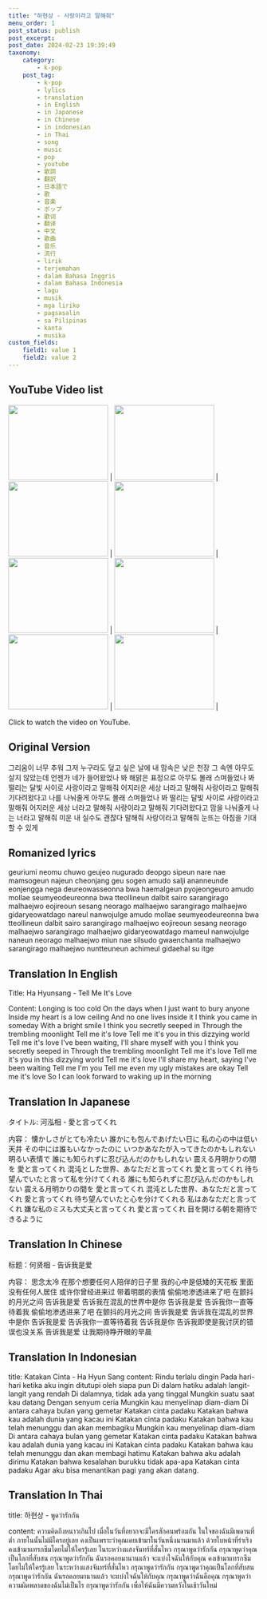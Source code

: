 ```yaml
---
title: "하현상 - 사랑이라고 말해줘"
menu_order: 1
post_status: publish
post_excerpt: 
post_date: 2024-02-23 19:39:49
taxonomy:
    category:
        - k-pop
    post_tag:
        - k-pop
        - lylics
        - translation
        - in English
        - in Japanese
        - in Chinese
        - in indonesian
        - in Thai
        - song
        - music
        - pop
        - youtube
        - 歌詞
        - 翻訳
        - 日本語で
        - 歌
        - 音楽
        - ポップ
        - 歌词
        - 翻译
        - 中文
        - 歌曲
        - 音乐
        - 流行
        - lirik
        - terjemahan
        - dalam Bahasa Inggris
        - dalam Bahasa Indonesia
        - lagu
        - musik
        - mga liriko
        - pagsasalin
        - sa Pilipinas
        - kanta
        - musika
custom_fields:
    field1: value 1
    field2: value 2
---
```


## YouTube Video list
 [<img src='http://img.youtube.com/vi/gmbrctbkL3g/0.jpg' width='200' height='150'>](https://youtu.be/gmbrctbkL3g) | [<img src='http://img.youtube.com/vi/pqO8DTvKMCc/0.jpg' width='200' height='150'>](https://youtu.be/pqO8DTvKMCc) | [<img src='http://img.youtube.com/vi/L5X8_YRkvP4/0.jpg' width='200' height='150'>](https://youtu.be/L5X8_YRkvP4) | [<img src='http://img.youtube.com/vi/b7Z9Am5Zd18/0.jpg' width='200' height='150'>](https://youtu.be/b7Z9Am5Zd18) | [<img src='http://img.youtube.com/vi/-Uc8dXYe3PI/0.jpg' width='200' height='150'>](https://youtu.be/-Uc8dXYe3PI) |
 [<img src='http://img.youtube.com/vi/qw-WiyS9K98/0.jpg' width='200' height='150'>](https://youtu.be/qw-WiyS9K98) | [<img src='http://img.youtube.com/vi/rgjUdwkwrwg/0.jpg' width='200' height='150'>](https://youtu.be/rgjUdwkwrwg) | [<img src='http://img.youtube.com/vi/xcx4uGZJrzM/0.jpg' width='200' height='150'>](https://youtu.be/xcx4uGZJrzM) |

Click to watch the video on YouTube.
## Original Version
그리움이 너무 추워 
그저 누구라도 덮고 싶은 날에 
내 맘속은 낮은 천장 
그 속엔 아무도 살지 않았는데 
언젠가 네가 들어왔었나 봐 
해맑은 표정으로 
아무도 몰래 스며들었나 봐 
떨리는 달빛 사이로 
사랑이라고 말해줘 
어지러운 세상 너라고 말해줘 
사랑이라고 말해줘 
기다려왔다고 나를 나눠줄게 
아무도 몰래 스며들었나 봐 
떨리는 달빛 사이로 
사랑이라고 말해줘 
어지러운 세상 너라고 말해줘 
사랑이라고 말해줘 
기다려왔다고 맘을 나눠줄게 
나는 너라고 말해줘 
미운 내 실수도 괜찮다 말해줘 
사랑이라고 말해줘 
눈뜨는 아침을 기대할 수 있게 



## Romanized lyrics
geuriumi neomu chuwo 
geujeo nugurado deopgo sipeun nare 
nae mamsogeun najeun cheonjang 
geu sogen amudo salji ananneunde 
eonjengga nega deureowasseonna bwa 
haemalgeun pyojeongeuro 
amudo mollae seumyeodeureonna bwa 
tteollineun dalbit sairo 
sarangirago malhaejwo 
eojireoun sesang neorago malhaejwo 
sarangirago malhaejwo 
gidaryeowatdago nareul nanwojulge 
amudo mollae seumyeodeureonna bwa 
tteollineun dalbit sairo 
sarangirago malhaejwo 
eojireoun sesang neorago malhaejwo 
sarangirago malhaejwo 
gidaryeowatdago mameul nanwojulge 
naneun neorago malhaejwo 
miun nae silsudo gwaenchanta malhaejwo 
sarangirago malhaejwo 
nuntteuneun achimeul gidaehal su itge 



## Translation In English
Title:
Ha Hyunsang - Tell Me It's Love

Content:
Longing is too cold
On the days when I just want to bury anyone
Inside my heart is a low ceiling
And no one lives inside it
I think you came in someday
With a bright smile
I think you secretly seeped in
Through the trembling moonlight
Tell me it's love
Tell me it's you in this dizzying world
Tell me it's love
I've been waiting, I'll share myself with you
I think you secretly seeped in
Through the trembling moonlight
Tell me it's love
Tell me it's you in this dizzying world
Tell me it's love
I'll share my heart, saying I've been waiting
Tell me I'm you
Tell me even my ugly mistakes are okay
Tell me it's love
So I can look forward to waking up in the morning
## Translation In Japanese
タイトル: 
河泓相 - 愛と言ってくれ
 
内容：
懐かしさがとても冷たい
誰かにも包んであげたい日に
私の心の中は低い天井
その中には誰もいなかったのに
いつかあなたが入ってきたのかもしれない
明るい表情で
誰にも知られずに忍び込んだのかもしれない
震える月明かりの間を
愛と言ってくれ
混沌とした世界、あなただと言ってくれ
愛と言ってくれ
待ち望んでいたと言って私を分けてくれる
誰にも知られずに忍び込んだのかもしれない
震える月明かりの間を
愛と言ってくれ
混沌とした世界、あなただと言ってくれ
愛と言ってくれ
待ち望んでいたと心を分けてくれる
私はあなただと言ってくれ
嫌な私のミスも大丈夫と言ってくれ
愛と言ってくれ
目を開ける朝を期待できるように
## Translation In Chinese
标题：何贤相 - 告诉我是爱

内容：
思念太冷
在那个想要任何人陪伴的日子里
我的心中是低矮的天花板
里面没有任何人居住
或许你曾经进来过
带着明朗的表情
偷偷地渗透进来了吧
在颤抖的月光之间
告诉我是爱
告诉我在混乱的世界中是你
告诉我是爱
告诉我你一直等待着我
偷偷地渗透进来了吧
在颤抖的月光之间
告诉我是爱
告诉我在混乱的世界中是你
告诉我是爱
告诉我你一直等待着我
告诉我是你
告诉我即使是我讨厌的错误也没关系
告诉我是爱
让我期待睁开眼的早晨
## Translation In Indonesian
title: Katakan Cinta - Ha Hyun Sang
content: 
Rindu terlalu dingin 
Pada hari-hari ketika aku ingin ditutupi oleh siapa pun 
Di dalam hatiku adalah langit-langit yang rendah 
Di dalamnya, tidak ada yang tinggal 
Mungkin suatu saat kau datang 
Dengan senyum ceria 
Mungkin kau menyelinap diam-diam 
Di antara cahaya bulan yang gemetar 
Katakan cinta padaku 
Katakan bahwa kau adalah dunia yang kacau ini 
Katakan cinta padaku 
Katakan bahwa kau telah menunggu dan akan membagiku 
Mungkin kau menyelinap diam-diam 
Di antara cahaya bulan yang gemetar 
Katakan cinta padaku 
Katakan bahwa kau adalah dunia yang kacau ini 
Katakan cinta padaku 
Katakan bahwa kau telah menunggu dan akan membagi hatimu 
Katakan bahwa aku adalah dirimu 
Katakan bahwa kesalahan burukku tidak apa-apa 
Katakan cinta padaku 
Agar aku bisa menantikan pagi yang akan datang.
## Translation In Thai
title: 
하현상 - พูดว่ารักกัน

content: 
ความคิดถึงหนาวเกินไป
เมื่อในวันที่อยากจะมีใครสักคนพร้อมกัน
ในใจของฉันมีเพดานที่ต่ำ
ภายในนั้นไม่มีใครอยู่เลย
คงเป็นเพราะว่าคุณเคยเข้ามาในวันหนึ่งนานมาแล้ว
ด้วยใบหน้าที่ร่าเริง
คงเข้ามาแทรกซึมโดยไม่ให้ใครรู้เลย
ในระหว่างแสงจันทร์ที่สั่นไหว
กรุณาพูดว่ารักกัน
กรุณาพูดว่าคุณเป็นโลกที่สับสน
กรุณาพูดว่ารักกัน
ฉันรอคอยมานานแล้ว จะแบ่งใจฉันให้กับคุณ
คงเข้ามาแทรกซึมโดยไม่ให้ใครรู้เลย
ในระหว่างแสงจันทร์ที่สั่นไหว
กรุณาพูดว่ารักกัน
กรุณาพูดว่าคุณเป็นโลกที่สับสน
กรุณาพูดว่ารักกัน
ฉันรอคอยมานานแล้ว จะแบ่งใจฉันให้กับคุณ
กรุณาพูดว่าฉันคือคุณ
กรุณาพูดว่าความผิดพลาดของฉันไม่เป็นไร
กรุณาพูดว่ารักกัน
เพื่อให้ฉันมีความหวังในเช้าวันใหม่
